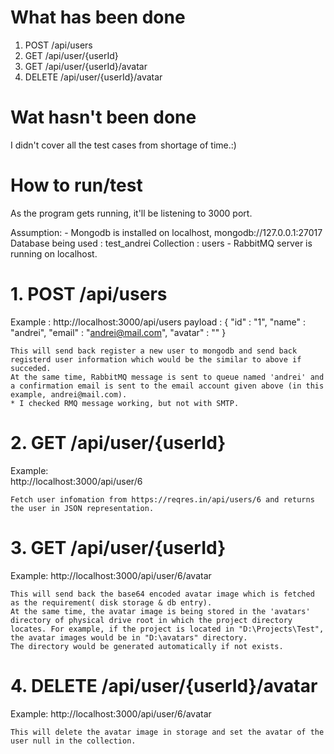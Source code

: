 # What has been done

1. POST /api/users
2. GET /api/user/{userId}
3. GET /api/user/{userId}/avatar
4. DELETE /api/user/{userId}/avatar

# Wat hasn't been done
I didn't cover all the test cases from shortage of time.:)

# How to run/test

As the program gets running, it'll be listening to 3000 port.

Assumption:
    -   Mongodb is installed on localhost, mongodb://127.0.0.1:27017
        Database being used : test_andrei
        Collection : users
    -   RabbitMQ server is running on localhost.

# 1. POST /api/users

Example : 
    http://localhost:3000/api/users
    payload : {
        "id" : "1",
        "name" : "andrei",
        "email" : "andrei@mail.com",
        "avatar" : ""
    }

    This will send back register a new user to mongodb and send back registerd user information which would be the similar to above if succeded.
    At the same time, RabbitMQ message is sent to queue named 'andrei' and a confirmation email is sent to the email account given above (in this example, andrei@mail.com).
    * I checked RMQ message working, but not with SMTP.

# 2. GET /api/user/{userId}

Example:    
    http://localhost:3000/api/user/6

    Fetch user infomation from https://reqres.in/api/users/6 and returns the user in JSON representation.

# 3. GET /api/user/{userId}

Example: 
    http://localhost:3000/api/user/6/avatar

    This will send back the base64 encoded avatar image which is fetched as the requirement( disk storage & db entry).
    At the same time, the avatar image is being stored in the 'avatars' directory of physical drive root in which the project directory locates. For example, if the project is located in "D:\Projects\Test", the avatar images would be in "D:\avatars" directory.
    The directory would be generated automatically if not exists.

# 4. DELETE /api/user/{userId}/avatar

Example: 
    http://localhost:3000/api/user/6/avatar

    This will delete the avatar image in storage and set the avatar of the user null in the collection.
